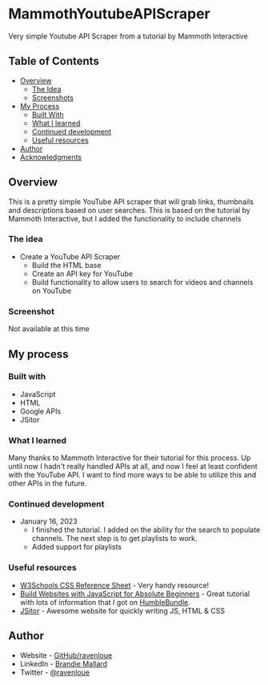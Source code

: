 # MammothYoutubeAPIScraper
Very simple Youtube API Scraper from a tutorial by Mammoth Interactive

## Table of Contents

- [Overview](#overview)
  - [The Idea](#the-idea)
  - [Screenshots](#screenshots)
- [My Process](#my-process)
  - [Built With](#built-with)
  - [What I learned](#what-i-learned)
  - [Continued development](#continued-development)
  - [Useful resources](#useful-resources)
- [Author](#author)
- [Acknowledgments](#acknowledgments)

## Overview

This is a pretty simple YouTube API scraper that will grab links, thumbnails and descriptions based on user searches. This is based on the tutorial by Mammoth Interactive, but I added the functionality to include channels

### The idea

- Create a YouTube API Scraper
  - Build the HTML base
  - Create an API key for YouTube
  - Build functionality to allow users to search for videos and channels on YouTube

### Screenshot

Not available at this time

## My process

### Built with

- JavaScript
- HTML
- Google APIs
- JSitor

### What I learned

Many thanks to Mammoth Interactive for their tutorial for this process. Up until now I hadn't really handled APIs at all, and now I feel at least confident with the YouTube API. I want to find more ways to be able to utilize this and other APIs in the future. 

### Continued development

- January 16, 2023
  - I finished the tutorial. I added on the ability for the search to populate channels. The next step is to get playlists to work. 
  - Added support for playlists

### Useful resources

- [W3Schools CSS Reference Sheet](https://www.w3schools.com/cssref/) - Very handy resource!
- [Build Websites with JavaScript for Absolute Beginners](https://training.mammothinteractive.com/courses/1955452) - Great tutorial with lots of information that I got on [HumbleBundle](https://www.humblebundle.com/).
- [JSitor](https://jsitor.com/) - Awesome website for quickly writing JS, HTML & CSS


## Author

- Website - [GitHub/ravenloue](https://github.com/ravenloue)
- LinkedIn - [Brandie Mallard](https://www.linkedin.com/in/brandie-mallard-0554aa219/)
- Twitter - [@ravenloue](https://www.twitter.com/ravenloue)
